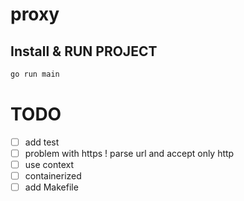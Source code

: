 # proxy

## Install & RUN PROJECT
```sh
go run main
```

# TODO
 - [ ] add test 
 - [ ] problem with https !  parse url and accept only http
 - [ ] use context
 - [ ] containerized
 - [ ] add Makefile
